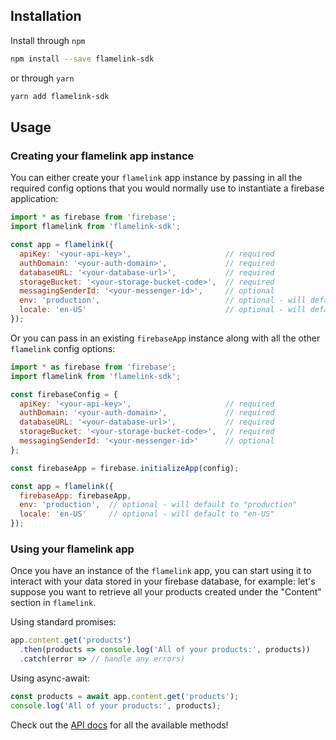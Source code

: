 ## Installation

Install through `npm`

```bash
npm install --save flamelink-sdk
```

or through `yarn`

```bash
yarn add flamelink-sdk
```

## Usage

### Creating your flamelink app instance

You can either create your `flamelink` app instance by passing in all the required config options that you would normally use to instantiate a firebase application:

```javascript
import * as firebase from 'firebase';
import flamelink from 'flamelink-sdk';

const app = flamelink({
  apiKey: '<your-api-key>',                     // required
  authDomain: '<your-auth-domain>',             // required
  databaseURL: '<your-database-url>',           // required
  storageBucket: '<your-storage-bucket-code>',  // required
  messagingSenderId: '<your-messenger-id>',     // optional
  env: 'production',                            // optional - will default to "production"
  locale: 'en-US'                               // optional - will default to "en-US"
});
```

Or you can pass in an existing `firebaseApp` instance along with all the other `flamelink` config options:

```javascript
import * as firebase from 'firebase';
import flamelink from 'flamelink-sdk';

const firebaseConfig = {
  apiKey: '<your-api-key>',                     // required
  authDomain: '<your-auth-domain>',             // required
  databaseURL: '<your-database-url>',           // required
  storageBucket: '<your-storage-bucket-code>',  // required
  messagingSenderId: '<your-messenger-id>'      // optional
};

const firebaseApp = firebase.initializeApp(config);

const app = flamelink({
  firebaseApp: firebaseApp,
  env: 'production',  // optional - will default to "production"
  locale: 'en-US'     // optional - will default to "en-US"
});
```

### Using your flamelink app

<!-- TODO: Make the `flamelink` references links to the CMS once it is live -->
Once you have an instance of the `flamelink` app, you can start using it to interact with your data stored in your firebase database, for example: let's suppose you want to retrieve all your products created under the "Content" section in `flamelink`.

Using standard promises:

```javascript
app.content.get('products')
  .then(products => console.log('All of your products:', products))
  .catch(error => // handle any errors)
```

Using async-await:

```javascript
const products = await app.content.get('products');
console.log('All of your products:', products);
```

Check out the [API docs](/api-overview) for all the available methods!